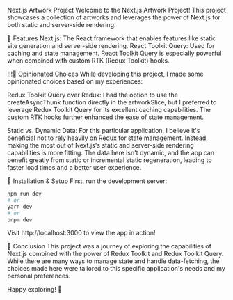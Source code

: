 Next.js Artwork Project
Welcome to the Next.js Artwork Project! This project showcases a collection of artworks and leverages the power of Next.js for both static and server-side rendering.

🚀 Features
Next.js: The React framework that enables features like static site generation and server-side rendering.
React Toolkit Query: Used for caching and state management. React Toolkit Query is especially powerful when combined with custom RTK (Redux Toolkit) hooks.

!!!🧐 Opinionated Choices
While developing this project, I made some opinionated choices based on my experiences:

Redux Toolkit Query over Redux: I had the option to use the createAsyncThunk function directly in the artworkSlice, but I preferred to leverage Redux Toolkit Query for its excellent caching capabilities. The custom RTK hooks further enhanced the ease of state management.

Static vs. Dynamic Data: For this particular application, I believe it's beneficial not to rely heavily on Redux for state management. Instead, making the most out of Next.js's static and server-side rendering capabilities is more fitting. The data here isn't dynamic, and the app can benefit greatly from static or incremental static regeneration, leading to faster load times and a better user experience.

🚧 Installation & Setup
First, run the development server:

```bash
npm run dev
# or
yarn dev
# or
pnpm dev
```

Visit http://localhost:3000 to view the app in action!

📝 Conclusion
This project was a journey of exploring the capabilities of Next.js combined with the power of Redux Toolkit and Redux Toolkit Query. While there are many ways to manage state and handle data-fetching, the choices made here were tailored to this specific application's needs and my personal preferences.

Happy exploring! 🎉